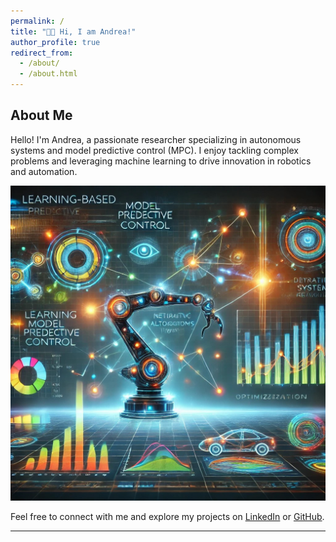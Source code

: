 ```yaml
---
permalink: /
title: "👋🏻 Hi, I am Andrea!"
author_profile: true
redirect_from: 
  - /about/
  - /about.html
---
```


## About Me

Hello! I'm Andrea, a passionate researcher specializing in autonomous systems and model predictive control (MPC). I enjoy tackling complex problems and leveraging machine learning to drive innovation in robotics and automation.

![Learning-Based MPC](images/learning_based_mpc.jpg)

Feel free to connect with me and explore my projects on [LinkedIn](#) or [GitHub](#).

---
